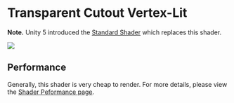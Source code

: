 Transparent Cutout Vertex-Lit
=============================

**Note.** Unity 5 introduced the [Standard Shader](shader-StandardShader) which replaces this shader.

![](../uploads/Shaders/Shader-TransCutoutVertex.png) 

<!-- include shader-TransCutFamilyImport -->

<!-- include shader-VertexLitSubsetImport -->

Performance
-----------

Generally, this shader is very cheap to render. For more details, please view the [Shader Peformance page](shader-Performance).
